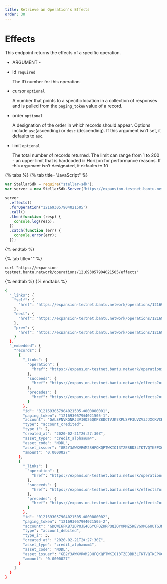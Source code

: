 ```yaml
---
title: Retrieve an Operation's Effects
order: 30
---
```


# Effects

This endpoint returns the effects of a specific operation.

 - ARGUMENT - 

* id `required`

  The ID number for this operation.

* cursor `optional`

  A number that points to a specific location in a collection of responses and is pulled from the `paging_token` value of a record.

* order `optional`

  A designation of the order in which records should appear. Options include `asc`\(ascending\) or `desc` \(descending\). If this argument isn’t set, it defaults to `asc`.

* limit `optional`

  The total number of records returned. The limit can range from 1 to 200 - an upper limit that is hardcoded in Horizon for performance reasons. If this argument isn’t designated, it defaults to 10.

{% tabs %}
{% tab title="JavaScript" %}
```javascript
var StellarSdk = require("stellar-sdk");
var server = new StellarSdk.Server("https://expansion-testnet.bantu.network");

server
  .effects()
  .forOperation("121693057904021505")
  .call()
  .then(function (resp) {
    console.log(resp);
  })
  .catch(function (err) {
    console.error(err);
  });
```
{% endtab %}

{% tab title="" %}
```
curl "https://expansion-testnet.bantu.network/operations/121693057904021505/effects"
```
{% endtab %}
{% endtabs %}

```bash
{
  "_links": {
    "self": {
      "href": "https://expansion-testnet.bantu.network/operations/121693057904021505/effects?cursor=\u0026limit=10\u0026order=asc"
    },
    "next": {
      "href": "https://expansion-testnet.bantu.network/operations/121693057904021505/effects?cursor=121693057904021505-2\u0026limit=10\u0026order=asc"
    },
    "prev": {
      "href": "https://expansion-testnet.bantu.network/operations/121693057904021505/effects?cursor=121693057904021505-1\u0026limit=10\u0026order=desc"
    }
  },
  "_embedded": {
    "records": [
      {
        "_links": {
          "operation": {
            "href": "https://expansion-testnet.bantu.network/operations/121693057904021505"
          },
          "succeeds": {
            "href": "https://expansion-testnet.bantu.network/effects?order=desc\u0026cursor=121693057904021505-1"
          },
          "precedes": {
            "href": "https://expansion-testnet.bantu.network/effects?order=asc\u0026cursor=121693057904021505-1"
          }
        },
        "id": "0121693057904021505-0000000001",
        "paging_token": "121693057904021505-1",
        "account": "GALSPNVKGNRJ3VIOQ26QKPZBDCTVJK7XPLSPF3UVZV3JJXCKVCHNSPCK",
        "type": "account_credited",
        "type_i": 2,
        "created_at": "2020-02-21T20:27:30Z",
        "asset_type": "credit_alphanum4",
        "asset_code": "NODL",
        "asset_issuer": "GB2Y3AWXVROM2BHFQKQPTWKIOI3TZEBBD3LTKTVQTKEPXGOBE742NODL",
        "amount": "0.0000027"
      },
      {
        "_links": {
          "operation": {
            "href": "https://expansion-testnet.bantu.network/operations/121693057904021505"
          },
          "succeeds": {
            "href": "https://expansion-testnet.bantu.network/effects?order=desc\u0026cursor=121693057904021505-2"
          },
          "precedes": {
            "href": "https://expansion-testnet.bantu.network/effects?order=asc\u0026cursor=121693057904021505-2"
          }
        },
        "id": "0121693057904021505-0000000002",
        "paging_token": "121693057904021505-2",
        "account": "GDQWI6FKB72DPOJE4CGYCFQZKRPQQIOYXRMZ5KEVGXMG6UUTGJMBCASH",
        "type": "account_debited",
        "type_i": 3,
        "created_at": "2020-02-21T20:27:30Z",
        "asset_type": "credit_alphanum4",
        "asset_code": "NODL",
        "asset_issuer": "GB2Y3AWXVROM2BHFQKQPTWKIOI3TZEBBD3LTKTVQTKEPXGOBE742NODL",
        "amount": "0.0000027"
      }
    ]
  }
}
```

